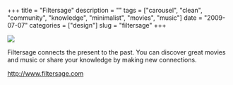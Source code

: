 +++
title = "Filtersage"
description = ""
tags = ["carousel", "clean", "community", "knowledge", "minimalist", "movies", "music"]
date = "2009-07-07"
categories = ["design"]
slug = "filtersage"
+++


 

  <div id="screens-thumbs" class="clearfix">
    <div class="txt-center" id="design-submission"><a href="http://www.filtersage.com/"><img id='bluga-thumbnail-1799' class='bluga-thumbnail large' src='//media.konigi.com/bluga/
wt4a5317318d2b7_0.jpg'/></a></div>  
  </div>   
<p>Filtersage connects the present to the past. You can discover great movies and music or share your knowledge by making new connections. </p>
<p><a href="http://www.filtersage.com/">http://www.filtersage.com</a></p>




